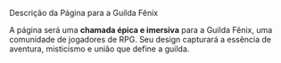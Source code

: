 Descrição da Página para a Guilda Fênix

A página será uma **chamada épica e imersiva** para a Guilda Fênix, uma comunidade de jogadores de RPG. Seu design capturará a essência de aventura, misticismo e união que define a guilda.  
